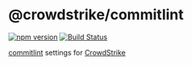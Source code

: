 # @crowdstrike/commitlint

[![npm version](https://badge.fury.io/js/%40crowdstrike%2Fcommitlint.svg)](https://badge.fury.io/js/%40crowdstrike%2Fcommitlint)
[![Build Status](https://travis-ci.org/CrowdStrike/commitlint.svg?branch=master)](https://travis-ci.org/CrowdStrike/commitlint)

[commitlint](https://commitlint.js.org) settings for [CrowdStrike](https://www.crowdstrike.com)
